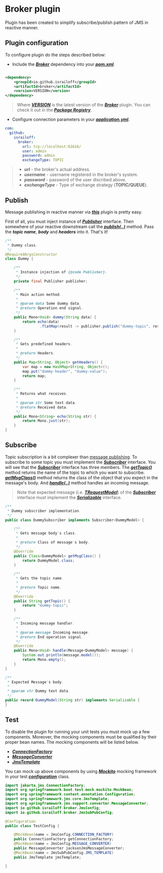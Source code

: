 # Broker plugin

Plugin has been created to simplify subscribe/publish pattern of JMS in reactive manner.

## Plugin configuration

To configure plugin do the steps described below:

- Include the [***Broker***](https://github.com/Israiloff/broker) dependency into your 
[***pom.xml***](https://maven.apache.org/guides/introduction/introduction-to-the-pom.html).

```xml

<dependency>
    <groupId>io.github.israiloff</groupId>
    <artifactId>broker</artifactId>
    <version>VERSION</version>
</dependency>
```

> Where [***VERSION***](https://github.com/Israiloff/broker) is the latest version of the 
[***Broker***](https://github.com/Israiloff/broker) plugin. You can check it out in
> the [***Package Registry***](https://github.com/Israiloff/broker).

- Configure connection parameters in your [***application.yml***](https://docs.spring.io/spring-boot/docs/current/reference/html/application-properties.html).

```yml
com:
  github:
    israiloff:
      broker:
        url: tcp://localhost:61616/
        user: admin
        password: admin
        exchangeType: TOPIC
```

> - ***url*** - the broker's actual address.
> - ***username*** - username registered in the broker's system.
> - ***password*** - password of the user discribed above.
> - ***exchangeType*** - Type of exchange strategy (**TOPIC/QUEUE**).

## Publish

Message publishing in reactive manner via [***this***](https://github.com/Israiloff/broker) plugin is pretty easy.

First of all, you must inject instance of [***Publisher***](https://github.com/Israiloff/broker/tree/master/src/main/java/com/github/israiloff/broker/service/Publisher.java) interface. Then somewhere of your reactive downstream call the
[***publish(..)***](https://github.com/Israiloff/broker/tree/master/src/main/java/com/github/israiloff/broker/service/Publisher.java) 
method. Pass the ***topic name***, ***body*** and ***headers*** into it. That's it!

```java
/**
 * Dummy class.
 */
@RequiredArgsConstructor
class Dummy {

    /**
     * Instance injection of {@code Publisher}.
     */
    private final Publisher publisher;

    /**
     * Main action method.
     *
     * @param data Some dummy data.
     * @return Operation end signal.
     */
    public Mono<Void> dummy(String data) {
        return echo(data)
                .flatMap(result -> publisher.publish("dummy-topic", result, this.getHeaders()));
    }

    /**
     * Gets predefined headers.
     *
     * @return Headers.
     */
    public Map<String, Object> getHeaders() {
        var map = new HashMap<String, Object>();
        map.put("dummy-header", "dummy-value");
        return map;
    }

    /**
     * Returns what receives.
     *
     * @param str Some text data.
     * @return Received data.
     */
    public Mono<String> echo(String str) {
        return Mono.just(str);
    }
}
```

## Subscribe

Topic subscription is a bit complexer than [message publishing](#publish).
To subscribe to some topic you must implement the 
[***Subscriber***](https://github.com/Israiloff/broker/tree/master/src/main/java/com/github/israiloff/broker/service/Subscriber.java) 
interface. You will see that the [***Subscriber***](https://github.com/Israiloff/broker/tree/master/src/main/java/com/github/israiloff/broker/service/Subscriber.java)
interface has three members. The [***getTopic()***](https://github.com/Israiloff/broker/tree/master/src/main/java/com/github/israiloff/broker/service/Subscriber.java) 
method returns the name of the topic to which you want to subscribe.
[***getMsgClass()***](https://github.com/Israiloff/broker/tree/master/src/main/java/com/github/israiloff/broker/service/Subscriber.java) 
method returns the class of the object that you expect in the message's body. And 
[***handle(..)***](https://github.com/Israiloff/broker/tree/master/src/main/java/com/github/israiloff/broker/service/Subscriber.java) 
method handles an incoming message.

> Note that expected message (i.e. [***TRequestModel***](https://github.com/Israiloff/broker/tree/master/src/main/java/com/github/israiloff/broker/service/Subscriber.java)) 
> of the [***Subscriber***](https://github.com/Israiloff/broker/tree/master/src/main/java/com/github/israiloff/broker/service/Subscriber.java) 
> interface must implement the
[***Serializable***](https://docs.oracle.com/javase/7/docs/api/java/io/Serializable.html) interface.

```java
/**
 * Dummy subscriber implementation.
 */
public class DummySubscriber implements Subscriber<DummyModel> {

    /**
     * Gets message body's class.
     *
     * @return Class of message's body.
     */
    @Override
    public Class<DummyModel> getMsgClass() {
        return DummyModel.class;
    }

    /**
     * Gets the topic name.
     *
     * @return Topic name.
     */
    @Override
    public String getTopic() {
        return "dummy-topic";
    }

    /**
     * Incoming message handler.
     *
     * @param message Incoming message.
     * @return End operation signal.
     */
    @Override
    public Mono<Void> handle(Message<DummyModel> message) {
        System.out.println(message.model());
        return Mono.empty();
    }
}

/**
 * Expected Message's body.
 *
 * @param str Dummy text data.
 */
public record DummyModel(String str) implements Serializable {
}
```


## Test

To disable the plugin for running your unit tests you must mock up a few components. Moreover, the mocking components must 
be qualified by their proper bean names. The mocking components will be listed below. 
- [***ConnectionFactory***](https://jakarta.ee/specifications/messaging/3.0/apidocs/jakarta/jms/connectionfactory)
- [***MessageConverter***](https://docs.spring.io/spring-framework/docs/current/javadoc-api/org/springframework/jms/support/converter/MessageConverter.html)
- [***JmsTemplate***](https://docs.spring.io/spring-framework/docs/current/javadoc-api/org/springframework/jms/core/JmsTemplate.html)

You can mock up above components by using [***Mockito***](https://site.mockito.org/) mocking framework in your test 
[***configuration***](https://docs.spring.io/spring-boot/docs/2.0.x/reference/html/using-boot-configuration-classes.html) class.

```java
import jakarta.jms.ConnectionFactory;
import org.springframework.boot.test.mock.mockito.MockBean;
import org.springframework.context.annotation.Configuration;
import org.springframework.jms.core.JmsTemplate;
import org.springframework.jms.support.converter.MessageConverter;
import io.github.israiloff.broker.JmsConfig;
import io.github.israiloff.broker.JmsSubPubConfig;

@Configuration
public class TestConfig {

    @MockBean(name = JmsConfig.CONNECTION_FACTORY)
    public ConnectionFactory getConnectionFactory;
    @MockBean(name = JmsConfig.MESSAGE_CONVERTER)
    public MessageConverter jacksonJmsMessageConverter;
    @MockBean(name = JmsSubPubConfig.JMS_TEMPLATE)
    public JmsTemplate jmsTemplate;

}
```